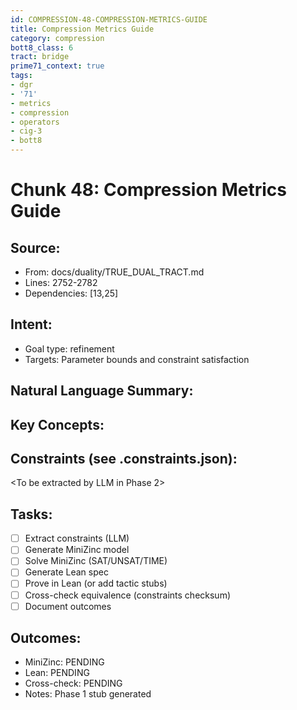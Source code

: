 ```yaml
---
id: COMPRESSION-48-COMPRESSION-METRICS-GUIDE
title: Compression Metrics Guide
category: compression
bott8_class: 6
tract: bridge
prime71_context: true
tags:
- dgr
- '71'
- metrics
- compression
- operators
- cig-3
- bott8
---
```



# Chunk 48: Compression Metrics Guide

## Source:
- From: docs/duality/TRUE_DUAL_TRACT.md
- Lines: 2752-2782
- Dependencies: [13,25]

## Intent:
- Goal type: refinement
- Targets: Parameter bounds and constraint satisfaction

## Natural Language Summary:
<To be filled during extraction phase>

## Key Concepts:
<To be identified from source during extraction>

## Constraints (see .constraints.json):
<To be extracted by LLM in Phase 2>

## Tasks:
- [ ] Extract constraints (LLM)
- [ ] Generate MiniZinc model
- [ ] Solve MiniZinc (SAT/UNSAT/TIME)
- [ ] Generate Lean spec
- [ ] Prove in Lean (or add tactic stubs)
- [ ] Cross-check equivalence (constraints checksum)
- [ ] Document outcomes

## Outcomes:
- MiniZinc: PENDING
- Lean: PENDING
- Cross-check: PENDING
- Notes: Phase 1 stub generated
